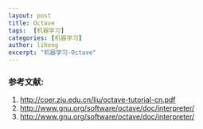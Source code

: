 ```yaml
---
layout: post
title: Octave
tags:  [机器学习]
categories: [机器学习]
author: liheng
excerpt: "机器学习-Octave"
---
```



### 

### 参考文献:
1. http://coer.zju.edu.cn/liu/octave-tutorial-cn.pdf
2. http://www.gnu.org/software/octave/doc/interpreter/
3. http://www.gnu.org/software/octave/doc/interpreter/